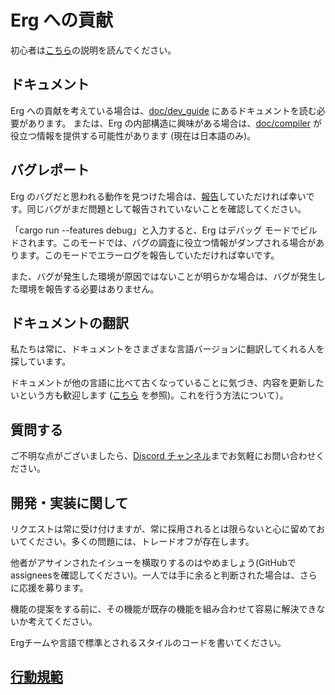 # Erg への貢献

初心者は[こちら](https://github.com/erg-lang/erg/issues/31#issuecomment-1217505198)の説明を読んでください。

## ドキュメント

Erg への貢献を考えている場合は、[doc/dev_guide](./doc/EN/dev_guide/) にあるドキュメントを読む必要があります。
または、Erg の内部構造に興味がある場合は、[doc/compiler](/doc/JA/compiler/) が役立つ情報を提供する可能性があります (現在は日本語のみ)。

## バグレポート

Erg のバグだと思われる動作を見つけた場合は、[報告](https://github.com/erg-lang/erg/issues/new/choose)していただければ幸いです。同じバグがまだ問題として報告されていないことを確認してください。

「cargo run --features debug」と入力すると、Erg はデバッグ モードでビルドされます。このモードでは、バグの調査に役立つ情報がダンプされる場合があります。このモードでエラーログを報告していただければ幸いです。

また、バグが発生した環境が原因ではないことが明らかな場合は、バグが発生した環境を報告する必要はありません。

## ドキュメントの翻訳

私たちは常に、ドキュメントをさまざまな言語バージョンに翻訳してくれる人を探しています。

ドキュメントが他の言語に比べて古くなっていることに気づき、内容を更新したいという方も歓迎します ([こちら](https://github.com/erg-lang/erg/issues/48#issuecomment-1218247362) を参照)。これを行う方法について）。

## 質問する

ご不明な点がございましたら、[Discord チャンネル](https://discord.gg/zfAAUbgGr4)までお気軽にお問い合わせください。

## 開発・実装に関して

リクエストは常に受け付けますが、常に採用されるとは限らないと心に留めておいてください。多くの問題には、トレードオフが存在します。

他者がアサインされたイシューを横取りするのはやめましょう(GitHubでassigneesを確認してください)。一人では手に余ると判断された場合は、さらに応援を募ります。

機能の提案をする前に、その機能が既存の機能を組み合わせて容易に解決できないか考えてください。

Ergチームや言語で標準とされるスタイルのコードを書いてください。

## [行動規範](./CODE_OF_CONDUCT.md)
